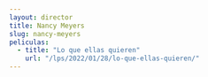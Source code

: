 ```yaml
---
layout: director
title: Nancy Meyers
slug: nancy-meyers
peliculas:
  - title: "Lo que ellas quieren"
    url: "/lps/2022/01/28/lo-que-ellas-quieren/"
---
```

